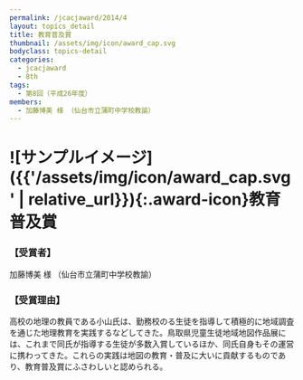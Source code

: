 ```yaml
---
permalink: /jcacjaward/2014/4
layout: topics_detail
title: 教育普及賞
thumbnail: /assets/img/icon/award_cap.svg
bodyclass: topics-detail
categories:
  - jcacjaward
  - 8th
tags:
  - 第8回（平成26年度）
members:
  - 加藤博美 様 （仙台市立蒲町中学校教諭）
---
```


# ![サンプルイメージ]({{'/assets/img/icon/award_cap.svg' | relative_url}}){:.award-icon}教育普及賞

### 【受賞者】

加藤博美 様 （仙台市立蒲町中学校教諭）

### 【受賞理由】

高校の地理の教員である小山氏は、勤務校のる生徒を指導して積極的に地域調査を通じた地理教育を実践するなどしてきた。鳥取県児童生徒地域地図作品展には、これまで同氏が指導する生徒が多数入賞しているほか、同氏自身もその運営に携わってきた。これらの実践は地図の教育・普及に大いに貢献するものであり、教育普及賞にふさわしいと認められる。
